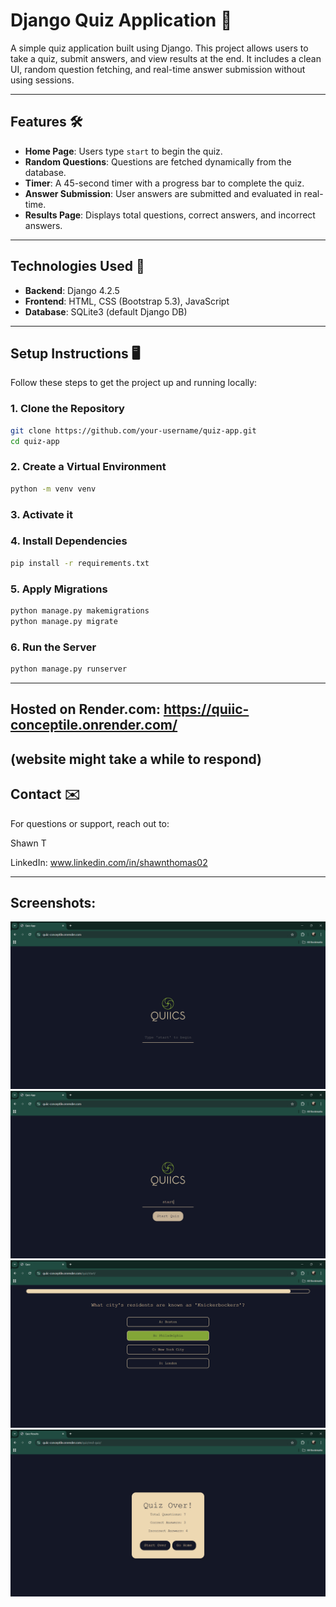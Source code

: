 # Django Quiz Application 🎯

A simple quiz application built using Django. This project allows users to take a quiz, submit answers, and view results at the end. It includes a clean UI, random question fetching, and real-time answer submission without using sessions.

---

## Features 🛠️

- **Home Page**: Users type `start` to begin the quiz.  
- **Random Questions**: Questions are fetched dynamically from the database.  
- **Timer**: A 45-second timer with a progress bar to complete the quiz.  
- **Answer Submission**: User answers are submitted and evaluated in real-time.  
- **Results Page**: Displays total questions, correct answers, and incorrect answers.  

---

## Technologies Used 🚀

- **Backend**: Django 4.2.5  
- **Frontend**: HTML, CSS (Bootstrap 5.3), JavaScript  
- **Database**: SQLite3 (default Django DB)  

---

## Setup Instructions 🖥️

Follow these steps to get the project up and running locally:

### 1. Clone the Repository
```bash
git clone https://github.com/your-username/quiz-app.git
cd quiz-app
```

### 2. Create a Virtual Environment
```bash
python -m venv venv
```

### 3. Activate it

### 4. Install Dependencies
```bash
pip install -r requirements.txt
```

### 5. Apply Migrations
```bash
python manage.py makemigrations
python manage.py migrate
```

### 6. Run the Server
```bash
python manage.py runserver
```

---
## Hosted on Render.com: https://quiic-conceptile.onrender.com/

(website might take a while to respond)
---

## Contact ✉️
For questions or support, reach out to:

Shawn T

LinkedIn: www.linkedin.com/in/shawnthomas02

---
## Screenshots:
![Alt Text](1.png)
![Alt Text](2.png)
![Alt Text](3.png)
![Alt Text](4.png)



